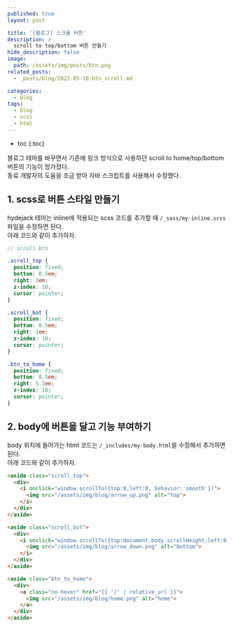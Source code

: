 ```yaml
---
published: true
layout: post

title: '[블로그] 스크롤 버튼'
description: >
  scroll to top/bottom 버튼 만들기
hide_description: false
image: 
  path: /assets/img/posts/btn.png
related_posts:
  - _posts/blog/2022-05-10-btn_scroll.md

categories:
  - blog
tags:
  - blog
  - scss
  - html
---
```

* toc
{:toc}

블로그 테마를 바꾸면서 기존에 링크 방식으로 사용하던 scroll to home/top/bottom 버튼의 기능이 망가졌다.  
동료 개발자의 도움을 조금 받아 자바 스크립트를 사용해서 수정했다.

## 1. scss로 버튼 스타일 만들기

hydejack 테마는 inline에 적용되는 scss 코드를 추가할 때 `/_sass/my-inline.scss` 파일을 수정하면 된다.  
아래 코드와 같이 추가하자.

```scss
// scroll btn

.scroll_top {
  position: fixed;
  bottom: 0.5em;
  right: 3em;
  z-index: 10;
  cursor: pointer;
}

.scroll_bot {
  position: fixed;
  bottom: 0.5em;
  right: 1em;
  z-index: 10;
  cursor: pointer;
}

.btn_to_home {
  position: fixed;
  bottom: 0.5em;
  right: 5.3em;
  z-index: 10;
  cursor: pointer;
}
```

## 2. body에 버튼을 달고 기능 부여하기

body 위치에 들어가는 html 코드는 `/_includes/my-body.html`을 수정해서 추가하면 된다.  
아래 코드와 같이 추가하자.

```html
<aside class="scroll_top">
  <div>
    <i onclick="window.scrollTo({top:0,left:0, behavior:'smooth'})">
      <img src="/assets/img/blog/arrow_up.png" alt="top">
    </i>
  </div>
</aside>

<aside class="scroll_bot">
  <div>
    <i onclick="window.scrollTo({top:document.body.scrollHeight,left:0, behavior:'smooth'})">
      <img src="/assets/img/blog/arrow_down.png" alt="bottom">
    </i>
  </div>
</aside>

<aside class="btn_to_home">
  <div>
    <a class="no-hover" href="{{ '/' | relative_url }}">
      <img src="/assets/img/blog/home.png" alt="home">
    </a>
  </div>
</aside>
```
